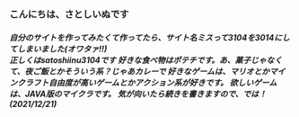 <html>
	<head>
		<link rel="icon" type="image/png" href="satoshiinu.png">
	</head>
	<body>
		<h3>こんにちは、さとしいぬです</h3>
		<h5>自分のサイトを作ってみたくて作ってたら、サイト名ミスって3104を3014にしてしまいました(オワタァ‼)<br/>
			正しくはsatoshiinu3104です
			好きな食べ物はポテチです。あ、菓子じゃなくて、夜ご飯とかそういう系？じゃあカレーで
			好きなゲームは、マリオとかマインクラフト自由度が高いゲームとかアクション系が好きです。
			欲しいゲームは、JAVA版のマイクラです。
			気が向いたら続きを書きますので、では！(2021/12/21)
		</h5>
	</body>
</html>
